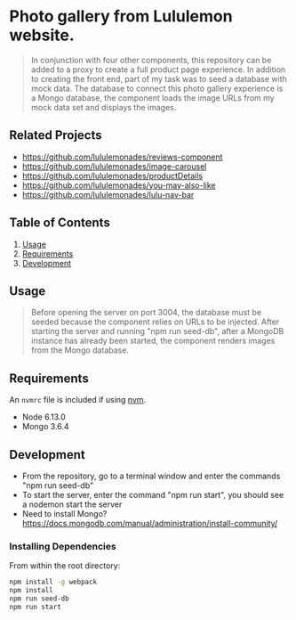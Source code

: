 # Photo gallery from Lululemon website.

> In conjunction with four other components, this repository can be added to a proxy to create a full product page experience. In addition to creating the front end, part of my task was to seed a database with mock data. The database to connect this photo gallery experience is a Mongo database, the component loads the image URLs from my mock data set and displays the images.

## Related Projects

  - https://github.com/lululemonades/reviews-component
  - https://github.com/lululemonades/image-carousel
  - https://github.com/lululemonades/productDetails
  - https://github.com/lululemonades/you-may-also-like
  - https://github.com/lululemonades/lulu-nav-bar

## Table of Contents

1. [Usage](#Usage)
1. [Requirements](#requirements)
1. [Development](#development)

## Usage

> Before opening the server on port 3004, the database must be seeded because the component relies on URLs to be injected. After starting the server and running "npm run seed-db", after a MongoDB instance has already been started, the component renders images from the Mongo database.

## Requirements

An `nvmrc` file is included if using [nvm](https://github.com/creationix/nvm).

- Node 6.13.0
- Mongo 3.6.4

## Development

- From the repository, go to a terminal window and enter the commands "npm run seed-db"
- To start the server, enter the command "npm run start", you should see a nodemon start the server
- Need to install Mongo? https://docs.mongodb.com/manual/administration/install-community/

### Installing Dependencies

From within the root directory:

```sh
npm install -g webpack
npm install
npm run seed-db
npm run start
```
